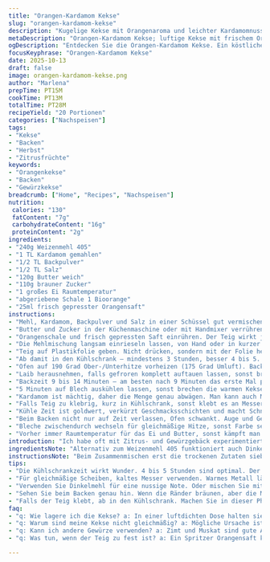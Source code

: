```yaml
---
title: "Orangen-Kardamom Kekse"
slug: "orangen-kardamom-kekse"
description: "Kugelige Kekse mit Orangenaroma und leichter Kardamomnuss, gebacken aus einem weich-klebrigen Teig, der sich mit Ruhezeit in einen formbaren Laib verwandelt. Mit Butter, Zucker und frischem Orangensaft, statt nur Zeste, für mehr Frische. Ein Hauch Backpulver ersetzt Backnatron und Mehlanteil leicht reduziert. Kühler Herbstduft, knackige Ränder, weicher Kern. Ein Teig, der klebt und formt, länger im Kühlschrank bleibt, und trotzdem schnell im Ofen Farbe annimmt ohne hart zu werden."
metaDescription: "Orangen-Kardamom Kekse; luftige Kekse mit frischem Orangengeschmack und würzigem Kardamom. Ein Genuss für den Herbst."
ogDescription: "Entdecken Sie die Orangen-Kardamom Kekse. Ein köstliches Rezept voller Aromen und perfekter Konsistenz – ideal für den Herbst."
focusKeyphrase: "Orangen-Kardamom Kekse"
date: 2025-10-13
draft: false
image: orangen-kardamom-kekse.png
author: "Marlena"
prepTime: PT15M
cookTime: PT13M
totalTime: PT28M
recipeYield: "20 Portionen"
categories: ["Nachspeisen"]
tags:
- "Kekse"
- "Backen"
- "Herbst"
- "Zitrusfrüchte"
keywords:
- "Orangenkekse"
- "Backen"
- "Gewürzkekse"
breadcrumb: ["Home", "Recipes", "Nachspeisen"]
nutrition: 
 calories: "130"
 fatContent: "7g"
 carbohydrateContent: "16g"
 proteinContent: "2g"
ingredients:
- "240g Weizenmehl 405"
- "1 TL Kardamom gemahlen"
- "1/2 TL Backpulver"
- "1/2 TL Salz"
- "120g Butter weich"
- "110g brauner Zucker"
- "1 großes Ei Raumtemperatur"
- "abgeriebene Schale 1 Bioorange"
- "25ml frisch gepresster Orangensaft"
instructions:
- "Mehl, Kardamom, Backpulver und Salz in einer Schüssel gut vermischen. Sieben hilft vor Verklumpungen und belüftet den Teig – das macht ihn leichter."
- "Butter und Zucker in der Küchenmaschine oder mit Handmixer verrühren, bis die Farbe blass und die Masse luftig ist – kostet Nerven, wenn zu kurz. Dann Ei zugeben, weiterrühren, bis alles homogen ist."
- "Orangenschale und frisch gepressten Saft einrühren. Der Teig wirkt jetzt klebrig und weich, fast zum Verzweifeln."
- "Die Mehlmischung langsam einrieseln lassen, von Hand oder in kurzer Stufe, bis keine Mehlnester bleiben, aber nicht übermischen. Gerade so, dass der Teig zusammenhält."
- "Teig auf Plastikfolie geben. Nicht drücken, sondern mit der Folie helfen, zu einem etwa 30 cm langen Laib formen. Anfangs sieht der Laib unregelmäßig aus – das zählt nicht. Später, wenn kalt, rollen oder mit Handfläche rund schleifen. Je glatter die Oberfläche, desto besser die Scheiben."
- "Ab damit in den Kühlschrank – mindestens 3 Stunden, besser 4 bis 5. Länger hält er Form und entwickelt Geschmack. Wer einfriert, packt Folie plus Alu drum, sonst trocknet er aus."
- "Ofen auf 190 Grad Ober-/Unterhitze vorheizen (175 Grad Umluft). Backblech mit Backpapier auslegen."
- "Laib herausnehmen, falls gefroren komplett auftauen lassen, sonst bricht er. Mit scharfem Messer in dünne Scheiben schneiden – 5mm sind gut. Zu dick, sie backen ungleich. Die Scheiben aufs Blech legen, etwa 4 cm Abstand wegen Ausbreitung."
- "Backzeit 9 bis 14 Minuten – am besten nach 9 Minuten das erste Mal prüfen. Die Ränder zeigen leichte Bräunung, Oberseite glänzt noch, Boden fest. Wenn die Mitte matt wird, ist es zu spät. Innen noch leicht feucht, außen knusprig, diese Balance zählt."
- "5 Minuten auf Blech auskühlen lassen, sonst brechen die warmen Kekse beim Umlagern. Dann vorsichtig mit Palette auf Gitter legen und ganz kalt werden lassen."
- "Kardamom ist mächtig, daher die Menge genau abwägen. Man kann auch Muskat oder Zimt stattdessen nehmen, für Variation. Orangensaft frisch pressen und Bio verwenden, sonst verliert man die Frische. Brauner Zucker gibt Tiefe, normale verwenden klappt aber auch."
- "Falls Teig zu klebrig, kurz in Kühlschrank, sonst klebt es an Messer und Folie. Beim Laibformen nicht zu viel drücken, sonst wird er kompakt."
- "Kühle Zeit ist goldwert, verkürzt Geschmacksschichten und macht Schneiden leichter."
- "Beim Backen nicht nur auf Zeit verlassen, Ofen schwankt. Auge und Gefühl entscheiden am Ende."
- "Bleche zwischendurch wechseln für gleichmäßige Hitze, sonst Farbe sehr unterschiedlich."
- "Vorher immer Raumtemperatur für das Ei und Butter, sonst kämpft man ewig gegen kalte Stücke."
introduction: "Ich habe oft mit Zitrus- und Gewürzgebäck experimentiert. Besonders Orangenschale mit Kardamom geht runter wie Öl, wenn man den richtigen Dreh findet. Wichtig: Teig klebt, wenn man ihn eilig formen will – also die Schlafzeit im Kühlschrank nicht unterschätzen. Frischer Orangensaft macht den Unterschied gegenüber nur Zesten. Ändert Textur und Aroma. Dieses Rezept ist kein Speed-Ding, sondern braucht seine Ruhe. Dafür gewinnt man Farbe, Duft und einen leichten Crunch an den Rändern, während das Innere zart bleibt. Manchmal mag ich die Version mit Muskat als Tausch für Kardamom, aber hier passt das zitronige perfekt in den Herbstteig. Doch was wirklich zählt, ist der Moment, wenn der Ofen anfängt, diesen unverwechselbaren warmen Orangenduft durch die Küche zu jagen."
ingredientsNote: "Alternativ zum Weizenmehl 405 funktioniert auch Dinkelmehl, das gibt eine feinere Textur und leichte Nussnote. Statt Kardamom kann Zimt oder Muskat die Gewürzmischung variieren – je nach Stimmung und Vorrat. Backpulver statt Natron weicht den Geschmack etwas auf, macht ihn sanfter, wenn man Angst vor Seifigkeit hat. Brauner Zucker gibt mehr Karamell, weißer Zucker ist nicht gleichwertig, aber machbar. Bei Flüssigkeit kann Orangensaft gerne auspressen statt Saftkonzentrat – gerade bei Aromatik und Teigstruktur hat das große Wirkung. Butter weich, aber nicht flüssig, das ist ein Balanceakt, sonst wird die Mischung ölig oder bröselig. Wichtig ist auch ein scharfes Messer zum Schneiden der Teigscheiben, stumpfe schneiden eher krumm und reißen. Frische Zutaten sind ebenso der Schlüssel, sonst wird das Ergebnis blass und leblos."
instructionsNote: "Beim Zusammenmischen erst die trockenen Zutaten sieben oder kräftig durchrühren, damit sich Backpulver, Salz und Gewürz verteilen – egal ob man es per Hand macht oder mit Maschine. Die Butter-Zucker-Mischung muss fluffig sein, das heißt mindestens fünf Minuten bei mittlerer Geschwindigkeit, sonst fehlt die Luft und der Teig wird dicht. Das Orangenschalenabrieb in die Buttermasse geben – so verteilt sich das Aroma besser. Beim Teig formen nicht zu viel Lust auf schnelle Lösung haben – der Kleber braucht Zeit zum Festwerden. Schneiden unbedingt erst, wenn der Teig wirklich kalt ist, besser fast hart, sonst klebt alles. Im Backofen keine Ober-/Unterhitze mit Umluft mixen, sondern Konsequent einen Modus für konstante Temperatur wählen. Beobachte die Kekse beim Backen: Die kleine Haut, die sich auf der Oberseite bildet, muss matt aber noch feucht glänzen. Dunkle Ränder oder starke Kruste – zu lange. Am besten Backpapier verwenden, Metallbleche beeinflussen Farbe stark. Auskühlen auf dem Blech verhindert Zerbrechen, also Geduld zeigen. Der Unterschied zwischen weichen und zu hart gebackenen Keksen liegt in der letzten Minute – das Auge wird geschult mit Erfahrung."
tips:
- "Die Kühlschrankzeit wirkt Wunder. 4 bis 5 Stunden sind optimal. Der Teig wird schnittfest. Klebt nicht mehr. Schmeckt stärker. Unterschätzen Sie die Zeit nicht."
- "Für gleichmäßige Scheiben, kaltes Messer verwenden. Warmes Metall lässt kleben. 5mm Dicke ist ideal. Zu dick backt ungleich. Achten Sie auf die Kanten."
- "Verwenden Sie Dinkelmehl für eine nussige Note. Oder mischen Sie mit Vollkornmehl – hebt den Geschmack. Brauner Zucker bringt Karamelligkeit. Weißer Zucker ist eine Reserve."
- "Sehen Sie beim Backen genau hin. Wenn die Ränder bräunen, aber die Mitte glänzt, sind Sie nah dran. Wenn glänzend matt wird, ist es zu spät."
- "Falls der Teig klebt, ab in den Kühlschrank. Machen Sie in dieser Phase keine Hast. Der Teig benötigt Zeit, um die richtige Konsistenz zu erreichen."
faq:
- "q: Wie lagere ich die Kekse? a: In einer luftdichten Dose halten sie sich eine Woche. Im Kühlschrank kann die Frische länger erhalten bleiben. Gut einpacken."
- "q: Warum sind meine Kekse nicht gleichmäßig? a: Mögliche Ursache ist die Dicke. Achten Sie darauf, die Scheiben gleichmäßig zu schneiden. Temperatur des Ofens auch."
- "q: Kann ich andere Gewürze verwenden? a: Zimt und Muskat sind gute Alternativen. Manchmal mag ich eine Mischung. Aber Kardamom hier ist der Star."
- "q: Was tun, wenn der Teig zu fest ist? a: Ein Spritzer Orangensaft kann helfen. Oder etwas mehr Butter. Achten Sie darauf, dass es nicht zu ölig wird."

---
```

